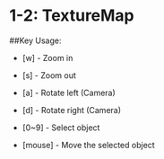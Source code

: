 # 1-2: TextureMap

##Key Usage:

- [w] - Zoom in

- [s] - Zoom out

- [a] - Rotate left (Camera)

- [d] - Rotate right (Camera)

- [0~9] - Select object

- [mouse] - Move the selected object